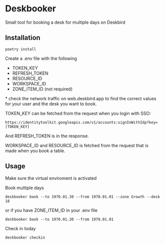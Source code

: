 # Deskbooker

Small tool for booking a desk for multiple days on Deskbird

## Installation


```console
poetry install
```

Create a .env file with the following

- TOKEN_KEY
- REFRESH_TOKEN
- RESOURCE_ID
- WORKSPACE_ID
- ZONE_ITEM_ID (not required)


\* check the network traffic on web.deskbird.app to find the correct values for your user and the desk you want to book.

TOKEN_KEY can be fetched from the request when you login with SSO:
```
https://identitytoolkit.googleapis.com/v1/accounts:signInWithIdp?key=[TOKEN_KEY]
```

And REFRESH_TOKEN is in the response.

WORKSPACE_ID and RESOURCE_ID is fetched from the request that is made when you book a table.

## Usage

Make sure the virtual enviroment is activated

Book multiple days
```console
deskbooker book --to 1970.01.30 --from 1970.01.01 --zone Growth --desk 18
```

or if you have ZONE_ITEM_ID in your .env file

```console
deskbooker book --to 1970.01.30 --from 1970.01.01
```

Check in today
```console
deskbooker checkin
```
